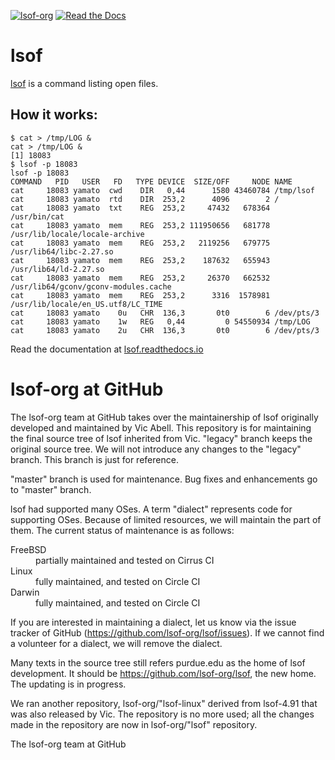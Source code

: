 [![lsof-org](https://circleci.com/gh/lsof-org/lsof.svg?style=svg)](https://circleci.com/gh/lsof-org/lsof)
[![Read the Docs](https://readthedocs.org/projects/lsof/badge/?version=latest)](https://lsof.readthedocs.io/en/latest/)

# lsof

[lsof](https://en.wikipedia.org/wiki/Lsof) is a command listing open files.

## How it works:

```
$ cat > /tmp/LOG &
cat > /tmp/LOG &
[1] 18083
$ lsof -p 18083
lsof -p 18083
COMMAND   PID   USER   FD   TYPE DEVICE  SIZE/OFF     NODE NAME
cat     18083 yamato  cwd    DIR   0,44      1580 43460784 /tmp/lsof
cat     18083 yamato  rtd    DIR  253,2      4096        2 /
cat     18083 yamato  txt    REG  253,2     47432   678364 /usr/bin/cat
cat     18083 yamato  mem    REG  253,2 111950656   681778 /usr/lib/locale/locale-archive
cat     18083 yamato  mem    REG  253,2   2119256   679775 /usr/lib64/libc-2.27.so
cat     18083 yamato  mem    REG  253,2    187632   655943 /usr/lib64/ld-2.27.so
cat     18083 yamato  mem    REG  253,2     26370   662532 /usr/lib64/gconv/gconv-modules.cache
cat     18083 yamato  mem    REG  253,2      3316  1578981 /usr/lib/locale/en_US.utf8/LC_TIME
cat     18083 yamato    0u   CHR  136,3       0t0        6 /dev/pts/3
cat     18083 yamato    1w   REG   0,44         0 54550934 /tmp/LOG
cat     18083 yamato    2u   CHR  136,3       0t0        6 /dev/pts/3
```

Read the documentation at [lsof.readthedocs.io](https://lsof.readthedocs.io/)

# lsof-org at GitHub

The lsof-org team at GitHub takes over the maintainership of lsof originally
developed and maintained by Vic Abell. This repository is for maintaining the
final source tree of lsof inherited from Vic. "legacy" branch keeps the original
source tree. We will not introduce any changes to the "legacy" branch. This
branch is just for reference.

"master" branch is used for maintenance. Bug fixes and enhancements go to
"master" branch.

lsof had supported many OSes. A term "dialect" represents code for supporting
OSes. Because of limited resources, we will maintain the part of them. The
current status of maintenance is as follows:

<dl>
<dt>FreeBSD</dt>
<dd>partially maintained and tested on Cirrus CI</dd>
<dt>Linux</dt>
<dd>fully maintained, and tested on Circle CI</dd>
<dt>Darwin</dt>
<dd>fully maintained, and tested on Circle CI</dd>
</dl>

If you are interested in maintaining a dialect, let us know via the issue
tracker of GitHub (https://github.com/lsof-org/lsof/issues). If we cannot find a
volunteer for a dialect, we will remove the dialect.

Many texts in the source tree still refers purdue.edu as the home of lsof
development. It should be https://github.com/lsof-org/lsof, the new home. The
updating is in progress.

We ran another repository, lsof-org/"lsof-linux" derived from lsof-4.91 that was
also released by Vic. The repository is no more used; all the changes made in
the repository are now in lsof-org/"lsof" repository.

The lsof-org team at GitHub
